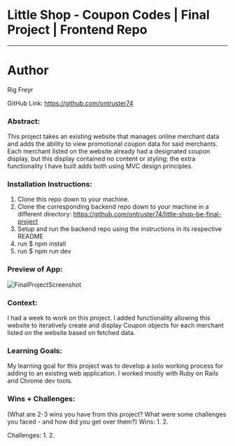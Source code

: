 # Little Shop - Coupon Codes | Final Project | Frontend Repo
______________________________________________________  

# Author 

Rig Freyr

GitHub Link: https://github.com/ontruster74

### Abstract:

This project takes an existing website that manages online merchant data and adds the ability to view promotional coupon data for said merchants. Each merchant listed on the website already had a designated coupon display, but this display contained no content or styling; the extra functionality I have built adds both using MVC design principles.

### Installation Instructions:

1. Clone this repo down to your machine.
2. Clone the corresponding backend repo down to your machine in a different directory: https://github.com/ontruster74/little-shop-be-final-project
3. Setup and run the backend repo using the instructions in its respective README
4. run $ npm install
5. run $ npm run dev

### Preview of App:

![FinalProjectScreenshot](https://github.com/user-attachments/assets/b7fdf951-3564-448a-9f7a-0626763a1e5f)


### Context:

I had a week to work on this project. I added functionality allowing this website to iteratively create and display Coupon objects for each merchant listed on the website based on fetched data.

### Learning Goals:

My learning goal for this project was to develop a solo working process for adding to an existing web application. I worked mostly with Ruby on Rails and Chrome dev tools.

### Wins + Challenges:
(What are 2-3 wins you have from this project? What were some challenges you faced - and how did you get over them?)
Wins:
1.
2.

Challenges:
1.
2.
